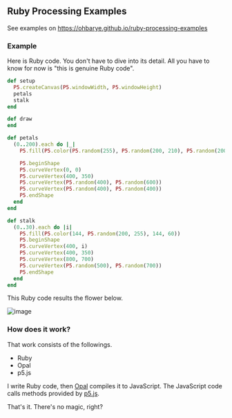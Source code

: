 ## Ruby Processing Examples

See examples on https://ohbarye.github.io/ruby-processing-examples

### Example

Here is Ruby code. You don't have to dive into its detail. All you have to know for now is "this is genuine Ruby code".


```ruby
def setup
  P5.createCanvas(P5.windowWidth, P5.windowHeight)
  petals
  stalk
end

def draw
end

def petals
  (0..200).each do |_|
    P5.fill(P5.color(P5.random(255), P5.random(200, 210), P5.random(200, 255), 78))

    P5.beginShape
    P5.curveVertex(0, 0)
    P5.curveVertex(400, 350)
    P5.curveVertex(P5.random(400), P5.random(600))
    P5.curveVertex(P5.random(400), P5.random(400))
    P5.endShape
  end
end

def stalk
  (0..30).each do |i|
    P5.fill(P5.color(144, P5.random(200, 255), 144, 60))
    P5.beginShape
    P5.curveVertex(400, i)
    P5.curveVertex(400, 350)
    P5.curveVertex(800, 700)
    P5.curveVertex(P5.random(500), P5.random(700))
    P5.endShape
  end
end
```

This Ruby code results the flower below.

![image](https://user-images.githubusercontent.com/1811616/41538039-2244cfb8-7345-11e8-901a-7b9b5472cc60.png)

### How does it work?

That work consists of the followings.

- Ruby
- Opal
- p5.js

I write Ruby code, then [Opal](https://opalrb.com/) compiles it to JavaScript. The JavaScript code calls methods provided by [p5.js](https://p5js.org/).

That's it. There's no magic, right?
